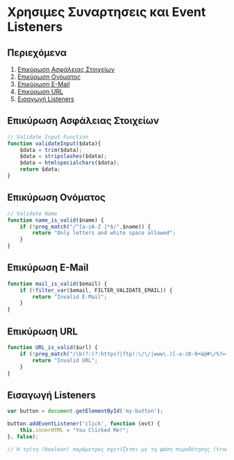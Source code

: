 # Χρησιμες Συναρτησεις και Event Listeners
## Περιεχόμενα
1. [Επικύρωση Ασφάλειας Στοιχείων](#επικύρωση-ασφάλειας-στοιχείων)
2. [Επικύρωση Ονόματος](#επικύρωση-ονόματος)
3. [Επικύρωση E-Mail](#επικύρωση-e-mail)
4. [Επικύρωση URL](#επικύρωση-url)
5. [Εισαγωγή Listeners](#εισαγωγή-listeners)


## Επικύρωση Ασφάλειας Στοιχείων
```javascript
// Validate Input Function
function validateInput($data){
    $data = trim($data);
    $data = stripslashes($data);
    $data = htmlspecialchars($data);
    return $data;
}
```

## Επικύρωση Ονόματος
```javascript
// Validate Name
function name_is_valid($name) {
    if (!preg_match("/^[a-zA-Z ]*$/",$name)) { 
        return "Only letters and white space allowed";
    }
}
```

## Επικύρωση E-Mail
```javascript
function mail_is_valid($email) {
    if (!filter_var($email, FILTER_VALIDATE_EMAIL)) { 
        return "Invalid E-Mail"; 
    } 
}
```


## Επικύρωση URL
```javascript
function URL_is_valid($url) {
    if (!preg_match("/\b(?:(?:https?|ftp):\/\/|www\.)[-a-z0-9+&@#\/%?=~_|!:,.;]*[-a-z0-9+&@#\/%=~_|]/i",$url)) { 
        return "Invalid URL"; 
    }
}
```

## Εισαγωγή Listeners
```javascript
var button = document.getElementById('my-button');

button.addEventListener('click', function (evt) {
    this.innerHTML = "You Clicked Me!";
}, false);

// Η τρίτη (boolean) παράμετρος σχετίζεται με τη φάση πυροδότησης (true/false → capture/bubble)
```